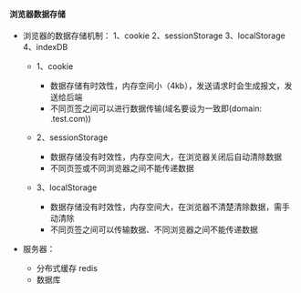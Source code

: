 #### 浏览器数据存储

- 浏览器的数据存储机制：
  1、cookie
  2、sessionStorage
  3、localStorage
  4、indexDB

  - 1、cookie
    - 数据存储有时效性，内存空间小（4kb），发送请求时会生成报文，发送给后端
    - 不同页签之间可以进行数据传输(域名要设为一致即(domain: .test.com))

  - 2、sessionStorage
    - 数据存储没有时效性，内存空间大，在浏览器关闭后自动清除数据
    - 不同页签或不同浏览器之间不能传递数据

  - 3、localStorage
    - 数据存储没有时效性，内存空间大，在浏览器不清楚清除数据，需手动清除
    - 不同页签之间可以传输数据、不同浏览器之间不能传递数据

- 服务器：
  - 分布式缓存 redis
  - 数据库
